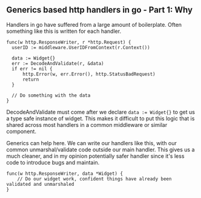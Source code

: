 ## Generics based http handlers in go - Part 1:  Why

Handlers in go have suffered from a large amount of boilerplate. Often something like this is written for each handler.
```
func(w http.ResponseWriter, r *http.Request) {
  userID := middleware.UserIDFromContext(r.Context())

  data := Widget{}
  err := DecodeAndValidate(r, &data)
  if err != nil {
      http.Error(w, err.Error(), http.StatusBadRequest)
      return
  }

  // Do something with the data
}
```

DecodeAndValidate must come after we declare `data := Widget{}` to get us a type safe instance of widget.  This makes it difficult to put this logic that is shared across most handlers in a common middleware or similar component.

Generics can help here.  We can write our handlers like this, with our common unmarshal/validate code outside our main handler.  This gives us a much cleaner, and in my opinion potentially safer handler since it's less code to introduce bugs and maintain.
```
func(w http.ResponseWriter, data *Widget) {
    // Do our widget work, confident things have already been validated and unmarshaled
}
```